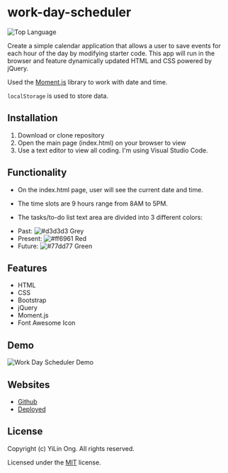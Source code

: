 # work-day-scheduler

![Top Language](https://img.shields.io/github/languages/top/chaunnybby7/weather-dashboard)

Create a simple calendar application that allows a user to save events for each hour of the day by modifying starter code. This app will run in the browser and feature dynamically updated HTML and CSS powered by jQuery.

Used the [Moment.js](https://momentjs.com/) library to work with date and time. 

`localStorage` is used to store data. 

## Installation

1. Download or clone repository
2. Open the main page (index.html) on your browser to view
3. Use a text editor to view all coding. I'm using Visual Studio Code. 

## Functionality

- On the index.html page, user will see the current date and time. 
  
- The time slots are 9 hours range from 8AM to 5PM. 
- The tasks/to-do list text area are divided into 3 different colors: 
* Past: ![#d3d3d3](https://via.placeholder.com/15/d3d3d3/000000?text=+)  Grey
* Present: ![#ff6961](https://via.placeholder.com/15/ff6961/000000?text=+) Red
* Future: ![#77dd77](https://via.placeholder.com/15/77dd77/000000?text=+) Green

  
## Features

* HTML
* CSS
* Bootstrap
* jQuery
* Moment.js
* Font Awesome Icon 

## Demo

![Work Day Scheduler Demo]()

## Websites

* [Github](https://github.com/chaunnybby7/weather-dashboard)
* [Deployed](https://chaunnybby7.github.io/weather-dashboard/)

## License

  Copyright (c) YiLin Ong. All rights reserved.
  
  Licensed under the [MIT](LICENSE) license.